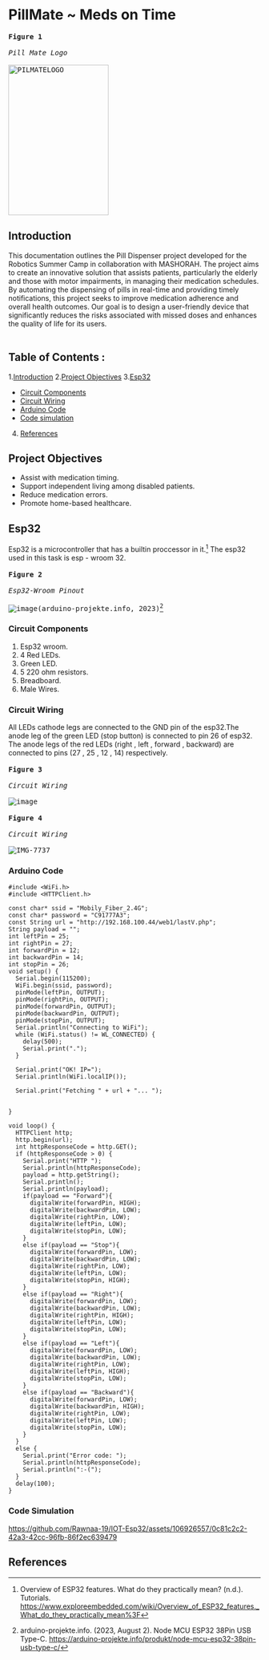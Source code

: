 # PillMate  ~  Meds on Time
<kbd> **Figure 1** <br><br>*Pill Mate Logo*<br><br> 
<img src="https://pfst.cf2.poecdn.net/base/image/72c08102fd5cc60eba87fc603061a443d76a22ec3b13ea76f6acbebeabbf6b35?w=1024&h=1536&pmaid=413996819" width="200" height="300" alt="PILMATELOGO">
</kbd>


## Introduction
This documentation outlines the Pill Dispenser project developed for the Robotics Summer Camp in collaboration with MASHORAH. The project aims to create an innovative solution that assists patients, particularly the elderly and those with motor impairments, in managing their medication schedules. By automating the dispensing of pills in real-time and providing timely notifications, this project seeks to improve medication adherence and overall health outcomes. Our goal is to design a user-friendly device that significantly reduces the risks associated with missed doses and enhances the quality of life for its users.<br><br>
## Table of Contents : 
1.[Introduction](#Project-Objectives)
2.[Project Objectives](#Introduction)
3.[Esp32](#Esp32)
   - [Circuit Components](#Circuit-Components)
   - [Circuit Wiring](#Circuit-Wiring)
   - [Arduino Code](#Arduino-Code)
   - [Code simulation](#Code-simulation)
4. [References](#References)
   
## Project Objectives
- Assist with medication timing.
- Support independent living among disabled patients.
- Reduce medication errors.
- Promote home-based healthcare.

## Esp32
Esp32 is a microcontroller that has a builtin proccessor in it.[^2] The esp32 used in this task is esp - wroom 32.<br><br>
<kbd> **Figure 2** <br><br>*Esp32-Wroom Pinout*<br><br> <kbd>![image](https://github.com/Rawnaa-19/IOT-Esp32/assets/106926557/bb9bb6e7-34e4-4725-987d-e2150b5aa1e5)(arduino-projekte.info, 2023)[^1]</kbd></kbd>
### Circuit Components
1. Esp32 wroom.
2. 4 Red LEDs.
3. Green LED.
4. 5 220 ohm resistors.
5. Breadboard.
6. Male Wires.
### Circuit Wiring
All LEDs cathode legs are connected to the GND pin of the esp32.The anode leg of the green LED (stop button) is connected to pin 26 of esp32. The anode legs of the red LEDs (right , left , forward , backward) are connected to pins (27 , 25 , 12 , 14) respectively.<br><br>
<kbd> **Figure 3** <br><br>*Circuit Wiring*<br><br> <kbd>![image](https://github.com/Rawnaa-19/IOT-Esp32/assets/106926557/38d45730-16c8-4d5a-bee5-ac7ada8e9680)</kbd></kbd><br><br>
<kbd> **Figure 4** <br><br>*Circuit Wiring*<br><br> <kbd>![IMG-7737](https://github.com/Rawnaa-19/IOT-Esp32/assets/106926557/ebf4ec77-d6a7-4bd3-9ef5-ac9bc59aff77)
</kbd></kbd>

### Arduino Code
```
#include <WiFi.h>
#include <HTTPClient.h>

const char* ssid = "Mobily_Fiber_2.4G";
const char* password = "C91777A3";
const String url = "http://192.168.100.44/web1/lastV.php";
String payload = "";
int leftPin = 25;
int rightPin = 27;
int forwardPin = 12;
int backwardPin = 14;
int stopPin = 26;
void setup() {
  Serial.begin(115200);
  WiFi.begin(ssid, password);
  pinMode(leftPin, OUTPUT);
  pinMode(rightPin, OUTPUT);
  pinMode(forwardPin, OUTPUT);
  pinMode(backwardPin, OUTPUT);
  pinMode(stopPin, OUTPUT);
  Serial.println("Connecting to WiFi");
  while (WiFi.status() != WL_CONNECTED) {
    delay(500);
    Serial.print(".");
  }

  Serial.print("OK! IP=");
  Serial.println(WiFi.localIP());

  Serial.print("Fetching " + url + "... ");


}

void loop() {
  HTTPClient http;
  http.begin(url);
  int httpResponseCode = http.GET();
  if (httpResponseCode > 0) {
    Serial.print("HTTP ");
    Serial.println(httpResponseCode);
    payload = http.getString();
    Serial.println();
    Serial.println(payload);
    if(payload == "Forward"){
      digitalWrite(forwardPin, HIGH);
      digitalWrite(backwardPin, LOW);
      digitalWrite(rightPin, LOW);
      digitalWrite(leftPin, LOW);
      digitalWrite(stopPin, LOW);
    }
    else if(payload == "Stop"){
      digitalWrite(forwardPin, LOW);
      digitalWrite(backwardPin, LOW);
      digitalWrite(rightPin, LOW);
      digitalWrite(leftPin, LOW);
      digitalWrite(stopPin, HIGH);
    }
    else if(payload == "Right"){
      digitalWrite(forwardPin, LOW);
      digitalWrite(backwardPin, LOW);
      digitalWrite(rightPin, HIGH);
      digitalWrite(leftPin, LOW);
      digitalWrite(stopPin, LOW);
    }
    else if(payload == "Left"){
      digitalWrite(forwardPin, LOW);
      digitalWrite(backwardPin, LOW);
      digitalWrite(rightPin, LOW);
      digitalWrite(leftPin, HIGH);
      digitalWrite(stopPin, LOW);
    }
    else if(payload == "Backward"){
      digitalWrite(forwardPin, LOW);
      digitalWrite(backwardPin, HIGH);
      digitalWrite(rightPin, LOW);
      digitalWrite(leftPin, LOW);
      digitalWrite(stopPin, LOW);
    }
  }
  else {
    Serial.print("Error code: ");
    Serial.println(httpResponseCode);
    Serial.println(":-(");
  }
  delay(100);
}
```
### Code Simulation



https://github.com/Rawnaa-19/IOT-Esp32/assets/106926557/0c81c2c2-42a3-42cc-96fb-86f2ec639479



## References
 [^1]: arduino-projekte.info. (2023, August 2). Node MCU ESP32 38Pin USB Type-C. https://arduino-projekte.info/produkt/node-mcu-esp32-38pin-usb-type-c/
 [^2]: Overview of ESP32 features. What do they practically mean? (n.d.). Tutorials. https://www.exploreembedded.com/wiki/Overview_of_ESP32_features._What_do_they_practically_mean%3F
